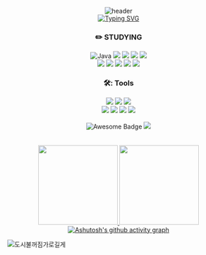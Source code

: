 <!--### Hi there 👋-->


<!--
**21dbwls12/21dbwls12** is a ✨ _special_ ✨ repository because its `README.md` (this file) appears on your GitHub profile.

Here are some ideas to get you started:

- 🔭 I’m currently working on ...
- 🌱 I’m currently learning ...
- 👯 I’m looking to collaborate on ...
- 🤔 I’m looking for help with ...
- 💬 Ask me about ...
- 📫 How to reach me: ...
- 😄 Pronouns: ...
- ⚡ Fun fact: ...
-->


<div align="center">


![header](https://capsule-render.vercel.app/api?type=Waving&color=2DFFDD&height=300&section=header&text=%20ChoiYoojin&fontSize=90&fontColor=FFFFFF)
<br/>
[![Typing SVG](https://readme-typing-svg.demolab.com?font=Fira+Code&duration=4000&pause=400&color=2BF7F5&random=false&width=435&lines=Hi+there+%F0%9F%91%8B)](https://git.io/typing-svg)


### :pencil2: STUDYING
![Java](https://img.shields.io/badge/Java-000000.svg?&style=flat&logo=Java&logoColor=white) 
<img src="https://img.shields.io/badge/Kotlin-000000?style=flat&logo=kotlin&logoColor=#7F52FF"/>
<img src="https://img.shields.io/badge/Python-000000?style=flat&logo=python&logoColor=#3776AB"/>
<img src="https://img.shields.io/badge/JavaScript-000000?style=flat&logo=JavaScript&logoColor=#F7DF1E"/>
<img src="https://img.shields.io/badge/html5-000000?style=flat&logo=html5&logoColor=#E34F26"/>
<br/>
<img src="https://img.shields.io/badge/Android-000000?style=flat&logo=android&logoColor=#3DDC84"/>
<img src="https://img.shields.io/badge/JetpackCompose-000000?style=flat&logo=jetpackcompose&logoColor=#4285F4"/> 
<img src="https://img.shields.io/badge/IntellijIDEA-000000?style=flat&logo=IntellijIDEA&logoColor=white"/>
<img src="https://img.shields.io/badge/FireBase-000000?style=flat&logo=FireBase&logoColor=#FFCA28"/>
<img src="https://img.shields.io/badge/Flask-000000?style=flat&logo=Flask&logoColor=#000000"/>

### 🛠️: Tools
<img src="https://img.shields.io/badge/visualstudiocode-007ACC?style=flat&logo=visualstudiocode&logoColor=white"/>
<img src="https://img.shields.io/badge/googlecolab-F9AB00?style=flat&logo=googlecolab&logoColor=white"/>
<img src="https://img.shields.io/badge/anaconda-44A833?style=flat&logo=anaconda&logoColor=white"/>
<br/>
<img src="https://img.shields.io/badge/Slack-4A154B?style=flat&logo=Slack&logoColor=white"/>
<img src="https://img.shields.io/badge/Notion-000000?style=flat&logo=Notion&logoColor=white"/>
<img src="https://img.shields.io/badge/github-181717?style=flat&logo=github&logoColor=white"/>
<img src="https://img.shields.io/badge/figma-F24E1E?style=flat&logo=figma&logoColor=white"/>
<br/>

<br/>
<img src="https://cdn.rawgit.com/sindresorhus/awesome/d7305f38d29fed78fa85652e3a63e154dd8e8829/media/badge.svg" alt="Awesome Badge"/>
<a href="https://hits.seeyoufarm.com"><img src="https://hits.seeyoufarm.com/api/count/incr/badge.svg?url=https%3A%2F%2Fgithub.com%2F21dbwls12%2Fhit-counter&count_bg=%2300E5B2&title_bg=%2307D8FD&icon=github.svg&icon_color=%23000000&title=Hello%21%21&edge_flat=false"/></a>            
<br/>
<br/>
<br/>

<a href="https://github.com/21dbwls12/github-readme-stats">
 <img src="https://github-readme-stats.vercel.app/api?username=21dbwls12&show_icons=true&theme=holi&hide_border=true" height=180 align="center/>
</a>
<a href="https://github.com/21dbwls12/github-stats">
 <img src="https://github-readme-stats.vercel.app/api/top-langs/?username=21dbwls12&layout=compact&theme=holi&hide=html&hide_border=true" height=180 align="center/>
</a>

<!--
![Yoojin's GitHub stats](https://github-readme-stats.vercel.app/api?username=21dbwls12&show_icons=true&theme=holi&hide=html)  ![Top Langs](https://github-readme-stats.vercel.app/api/top-langs/?username=21dbwls12&layout=compact&theme=holi&hide=html)
-->

[![Ashutosh's github activity graph](https://github-readme-activity-graph.vercel.app/graph?username=21dbwls12&bg_color=030314&color=5FABEE&line=5FABEE&point=D6E7FF&area_color=06439e&area=true&hide_border=true)](https://github.com/21dbwls12/github-readme-activity-graph)

</div>

![도시불꺼짐가로길게](https://github.com/21dbwls12/21dbwls12/assets/139525941/ed6ca2e3-6007-4cf4-8484-0c13cd4f86d7)

<!--
holi: {
    title_color: "5FABEE",
    text_color: "D6E7FF",
    icon_color: "5FABEE",
    border_color: "85A4C0",
    bg_color: "030314",
  },
  width=45%
  width=34%
height=200 align="center
-->

<!--![](./profile-3d-contrib/profile-night-rainbow.svg)-->
